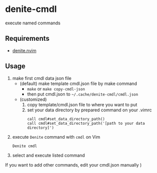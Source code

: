 # denite-cmdl
execute named commands

## Requirements
- [denite.nvim][denite]

## Usage
1. make first cmdl data json file
    - (default) make template cmdl.json file by make command
        - `make` or `make copy-cmdl-json`
        - then put cmdl.json to `~/.cache/denite-cmdl/cmdl.json`
    - (customized)
        1. copy template/cmdl.json file to where you want to put
        2. set your data directory by prepared command on your .vimrc
            ```
            call cmdl#set_data_directory_path()
            call cmdl#set_data_directory_path('[path to your data directory]')
            ```
2. execute `Denite` command with `cmdl` on Vim
    ```
    Denite cmdl
    ```
3. select and execute listed command

If you want to add other commands, edit your cmdl.json manually )

[denite]:https://github.com/Shougo/denite.nvim
